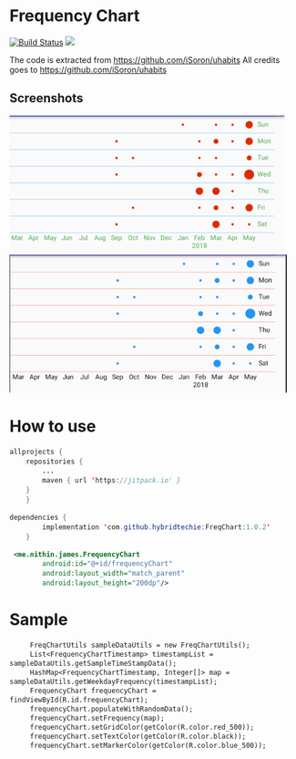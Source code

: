 Frequency Chart
===============

[![Build Status](https://travis-ci.com/hybridtechie/FreqChart.svg?branch=master)](https://travis-ci.com/hybridtechie/FreqChart)
[![](https://jitpack.io/v/hybridtechie/FreqChart.svg)](https://jitpack.io/#hybridtechie/FreqChart)


The code is extracted from https://github.com/iSoron/uhabits
All credits goes to https://github.com/iSoron/uhabits

## Screenshots

[![One][screen1]][screen1]
[![Two][screen2]][screen2]




How to use
===============

```java
allprojects {
    repositories {
        ...
		maven { url 'https://jitpack.io' }  
    }
	}
```
```java 
dependencies {
	    implementation 'com.github.hybridtechie:FreqChart:1.0.2'
	}
```

```xml
 <me.nithin.james.FrequencyChart
        android:id="@+id/frequencyChart"
        android:layout_width="match_parent"
        android:layout_height="200dp"/>
```

Sample
===============

```aidl    
     FreqChartUtils sampleDataUtils = new FreqChartUtils();
     List<FrequencyChartTimestamp> timestampList = sampleDataUtils.getSampleTimeStampData();
     HashMap<FrequencyChartTimestamp, Integer[]> map = sampleDataUtils.getWeekdayFrequency(timestampList);
     FrequencyChart frequencyChart = findViewById(R.id.frequencyChart);
     frequencyChart.populateWithRandomData();
     frequencyChart.setFrequency(map);
     frequencyChart.setGridColor(getColor(R.color.red_500));
     frequencyChart.setTextColor(getColor(R.color.black));
     frequencyChart.setMarkerColor(getColor(R.color.blue_500));
```


[screen1]: screenshots/screenshot1.PNG
[screen2]: screenshots/screenshot2.PNG


